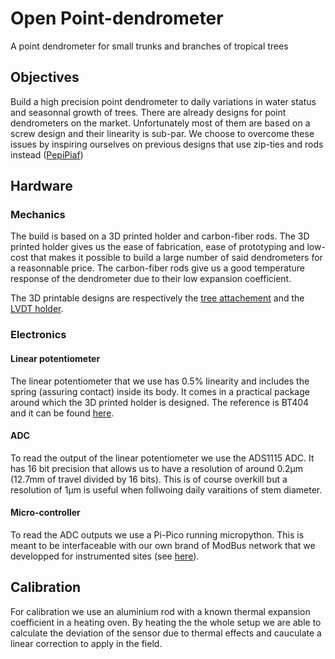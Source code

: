 # Open Point-dendrometer
A point dendrometer for small trunks and branches of tropical trees

## Objectives
Build a high precision point dendrometer to daily variations in water status and seasonnal growth of trees. 
There are already designs for point dendrometers on the market. Unfortunately most of them are based on a screw design and their linearity is sub-par. We choose to overcome these issues by inspiring ourselves on previous designs that use zip-ties and rods instead ([PepiPiaf](https://piaf.clermont.hub.inrae.fr/methodes-et-modeles/pepipiaf))

## Hardware
### Mechanics
The build is based on a 3D printed holder and carbon-fiber rods. The 3D printed holder gives us the ease of fabrication, ease of prototyping and low-cost that makes it possible to build a large number of said dendrometers for a reasonnable price. The carbon-fiber rods give us a good temperature response of the dendrometer due to their low expansion coefficient.

The 3D printable designs are respectively the [tree attachement](/Tree%20attach.stl) and the [LVDT holder](). 

### Electronics
#### Linear potentiometer
The linear potentiometer that we use has 0.5% linearity and includes the spring (assuring contact) inside its body. It comes in a practical package around which the 3D printed holder is designed. The reference is BT404 and it can be found [here](https://www.mouser.fr/ProductDetail/858-404R10KL.5).
#### ADC
To read the output of the linear potentiometer we use the ADS1115 ADC. It has 16 bit precision that allows us to have a resolution of around 0.2µm (12.7mm of travel divided by 16 bits). This is of course overkill but a resolution of 1µm is useful when follwoing daily varaitions of stem diameter.
#### Micro-controller
To read the ADC outputs we use a Pi-Pico running micropython. This is meant to be interfaceable with our own brand of ModBus network that we developped for instrumented sites (see [here](https://github.com/ivancornut/ecophys-modbus)).

## Calibration
For calibration we use an aluminium rod with a known thermal expansion coefficient in a heating oven. By heating the the whole setup we are able to calculate the deviation of the sensor due to thermal effects and cauculate a linear correction to apply in the field. 
